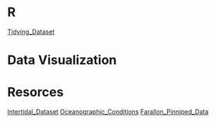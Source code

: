 # R
[Tidying_Dataset](https://elizabethmax.github.io/Southeast-Farallon-Island-Rocky-Intertidal-1993-2011/Tidying_Dataset.html)

# Data Visualization

# Resorces
[Intertidal_Dataset](https://elizabethmax.github.io/Southeast-Farallon-Island-Rocky-Intertidal-1993-2011/Intertidal_Dataset.html) <enter>
[Oceanographic_Conditions](https://elizabethmax.github.io/Southeast-Farallon-Island-Rocky-Intertidal-1993-2011/Oceanographic_Conditions.html) <enter>
[Farallon_Pinniped_Data](https://elizabethmax.github.io/Southeast-Farallon-Island-Rocky-Intertidal-1993-2011/Farallon_Pinniped_Data.html)
